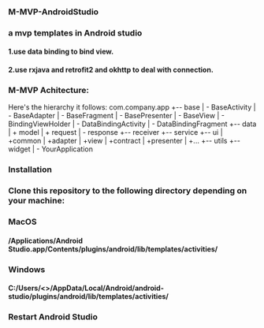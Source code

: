 ### M-MVP-AndroidStudio
### a mvp templates in Android studio

#### 1.use data binding to bind view.

#### 2.use rxjava and retrofit2 and okhttp to deal with connection.

### M-MVP Achitecture:
Here's the hierarchy it follows:
  com.company.app
	+-- base
    |   - BaseActivity
    |	- BaseAdapter
   	|	- BaseFragment
   	|	- BasePresenter
   	|	- BaseView
   	|	- BindingViewHolder
   	|	- DataBindingActivity
   	|	- DataBindingFragment
    +-- data
    |   + model
    |   + request
    |   - response
    +-- receiver
    +-- service
    +-- ui
    |	+common
    |		+adapter
    |    	+view
    |		+contract
    |		+presenter
    |   +...
    +-- utils
    +-- widget
    | - YourApplication


### Installation

### Clone this repository to the following directory depending on your machine:
### MacOS
#### /Applications/Android Studio.app/Contents/plugins/android/lib/templates/activities/

### Windows
#### C:/Users/<<username>>/AppData/Local/Android/android-studio/plugins/android/lib/templates/activities/

### Restart Android Studio
